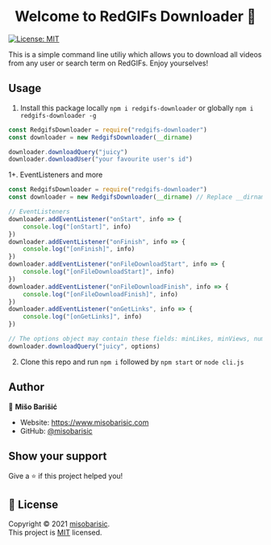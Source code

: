 <h1 align="center">Welcome to RedGIFs Downloader 👋</h1>
<p>
  <a href="https://github.com/misobarisic/redgifs-downloader/blob/master/LICENSE" target="_blank">
    <img alt="License: MIT" src="https://img.shields.io/badge/License-MIT-yellow.svg" />
  </a>
</p>
This is a simple command line utiliy which allows you to download all videos from any user or search term on RedGIFs. Enjoy yourselves!

## Usage
1. Install this package locally `npm i redgifs-downloader` or globally `npm i redgifs-downloader -g` 
```javascript
const RedgifsDownloader = require("redgifs-downloader")
const downloader = new RedgifsDownloader(__dirname)

downloader.downloadQuery("juicy")
downloader.downloadUser("your favourite user's id")
```

1+. EventListeners and more
```javascript
const RedgifsDownloader = require("redgifs-downloader")
const downloader = new RedgifsDownloader(__dirname) // Replace __dirname with your prefered directory of choice

// EventListeners
downloader.addEventListener("onStart", info => {
    console.log("[onStart]", info)
})
downloader.addEventListener("onFinish", info => {
    console.log("[onFinish]", info)
})
downloader.addEventListener("onFileDownloadStart", info => {
    console.log("[onFileDownloadStart]", info)
})
downloader.addEventListener("onFileDownloadFinish", info => {
    console.log("[onFileDownloadFinish]", info)
})
downloader.addEventListener("onGetLinks", info => {
    console.log("[onGetLinks]", info)
})

// The options object may contain these fields: minLikes, minViews, numberToDownload, minDuration, maxDuration
downloader.downloadQuery("juicy", options)
```

2. Clone this repo and run `npm i` followed by `npm start` or `node cli.js`

## Author

👤 **Mišo Barišić**

* Website: https://www.misobarisic.com
* GitHub: [@misobarisic](https://github.com/misobarisic)

## Show your support

Give a ⭐️ if this project helped you!

## 📝 License

Copyright © 2021 [misobarisic](https://github.com/misobarisic).<br />
This project is [MIT](https://github.com/misobarisic/redgifs-downloader/blob/master/LICENSE) licensed.
